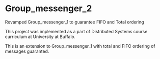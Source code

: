 # Group_messenger_2
Revamped Group_messenger_1 to guarantee FIFO and Total ordering

This project was implemented as a part of Distributed Systems course curriculum at University at Buffalo.

This is an extension to Group_messenger_1 with total and FIFO ordering of messages guaranted.
